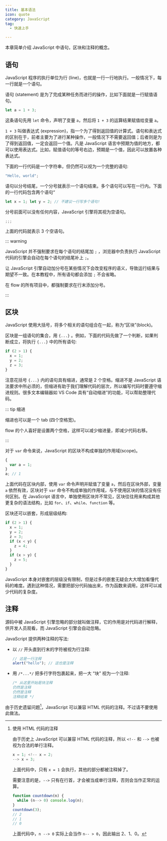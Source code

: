 ```yaml
---
title: 基本语法
icon: quote
category: JavaScript
tag:
  - 快速上手

---
```


本章简单介绍 JavaScript 中语句，区块和注释的概念。

<!-- more -->

## 语句

JavaScript 程序的执行单位为行 (line)，也就是一行一行地执行。一般情况下，每一行就是一个语句。

语句 (statement) 是为了完成某种任务而进行的操作，比如下面就是一行赋值语句。

```js
let a = 1 + 3;
```

这条语句先用 `let` 命令，声明了变量 `a`，然后将 `1 + 3` 的运算结果赋值给变量 `a`。

`1 + 3` 叫做表达式 (expression)，指一个为了得到返回值的计算式。语句和表达式的区别在于，前者主要为了进行某种操作，一般情况下不需要返回值；后者则是为了得到返回值，一定会返回一个值。凡是 JavaScript 语言中预期为值的地方，都可以使用表达式。比如，赋值语句的等号右边，预期是一个值，因此可以放置各种表达式。

下面的一行代码是一个字符串，但仍然可以视为一个完整的语句:

```js
"Hello, world";
```

语句以分号结尾，一个分号就表示一个语句结束。多个语句可以写在一行内。下面的一行代码包含两个语句“

```js
let x = 1; let y = 2; // 不建议一行写多个语句!
```

分号前面可以没有任何内容，JavaScript 引擎将其视为空语句。

```js
;;;
```

上面的代码就表示 3 个空语句。

::: warning

JavaScript 并不强制要求在每个语句的结尾加 `;` ，浏览器中负责执行 JavaScript 代码的引擎会自动在每个语句的结尾补上 `;`。

让 JavaScript 引擎自动加分号在某些情况下会改变程序的语义，导致运行结果与期望不一致。在本教程中，所有语句都会添加 `;` 不会省略。

在 flow 的所有项目中，都强制要求在行末添加分号。

:::

## 区块

JavaScript 使用大括号，将多个相关的语句组合在一起，称为“区块”(block)。

区块是一组语句的集合，用 `{...}` 。例如，下面的代码先做了一个判断，如果判断成立，将执行 `{...}` 中的所有语句:

```js
if (2 > 1) {
  x = 1;
  y = 2;
  z = 3;
}
```

注意花括号 `{...}` 内的语句具有缩进，通常是 2 个空格。缩进不是 JavaScript 语法要求中所必须的，但缩进有助于我们理解代码的层次，所以编写代码时要遵守缩进规则。很多文本编辑器如 VS Code 具有“自动缩进”的功能，可以帮助整理代码。

::: tip 缩进

缩进也可以是一个 tab (四个空格宽)。

flow 的个人喜好是设置两个空格，这样可以减少缩进量，即减少代码右移。

:::

对于 `var` 命令来说，JavaScript 的区块不构成单独的作用域(scope)。

```js
{
  var a = 1;
}
a; // 1
```

上面代码在区块内部，使用 `var` 命令声明并赋值了变量 `a`，然后在区块外部，变量 `a` 依然有效，区块对于 `var` 命令不构成单独的作用域，与不使用区块的情况没有任何区别。在 JavaScript 语言中，单独使用区块并不常见，区块往往用来构成其他更复杂的语法结构，比如 `for`、`if`、`while`、`function` 等。

区块还可以嵌套，形成层级结构:

```js
if (2 > 1) {
  x = 1;
  y = 2;
  z = 3;
  if (x < y) {
    z = 4;
  }
  if (x > y) {
    z = 5;
  }
}
```

JavaScript 本身对嵌套的层级没有限制，但是过多的嵌套无疑会大大增加看懂代码的难度。遇到这种情况，需要把部分代码抽出来，作为函数来调用，这样可以减少代码的复杂度。

## 注释

源码中被 JavaScript 引擎忽略的部分就叫做注释，它的作用是对代码进行解释，供开发人员观看，而 JavaScript 引擎会自动忽略。

JavaScript 提供两种注释的写法:

- 以 `//` 开头直到行末的字符被视为行注释:

  ```js
  // 这是一行注释
  alert("hello"); // 这也是注释
  ```

- 用 `/*...*/` 把多行字符包裹起来，把一大 “块” 视为一个注释:

  ```js
  /* 从这里开始是块注释
  仍然是注释
  仍然是注释
  注释结束 */
  ```

由于历史遗留问题[^htmlcomment]，JavaScript 可以兼容 HTML 代码的注释。不过请不要使用此做法。

[^htmlcomment]: 使用 HTML 代码的注释

    由于历史上 JavaScript 可以兼容 HTML 代码的注释，所以 `<!--` 和 `-->` 也被视为合法的单行注释。

    ```js
    x = 1; <!-- x = 2;
    --> x = 3;
    ```

    上面代码中，只有 `x = 1` 会执行，其他的部分都被注释掉了。

    需要注意的是，`-->` 只有在行首，才会被当成单行注释，否则会当作正常的运算。

    ```js
    function countdown(n) {
      while (n--> 0) console.log(n);
    }
    countdown(3);
    // 2
    // 1
    // 0
    ```

    上面代码中，`n --> 0` 实际上会当作 `n-- > 0`，因此输出 2、1、0。